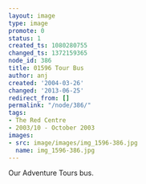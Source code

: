 ```yaml
---
layout: image
type: image
promote: 0
status: 1
created_ts: 1080280755
changed_ts: 1372159365
node_id: 386
title: 01596 Tour Bus
author: anj
created: '2004-03-26'
changed: '2013-06-25'
redirect_from: []
permalink: "/node/386/"
tags:
- The Red Centre
- 2003/10 - October 2003
images:
- src: image/images/img_1596-386.jpg
  name: img_1596-386.jpg
---
```

Our Adventure Tours bus.
